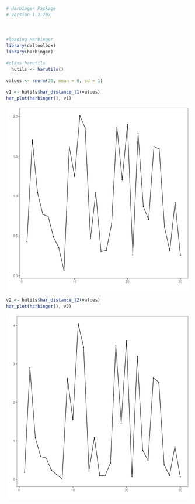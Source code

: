 
``` r
# Harbinger Package
# version 1.1.707



#loading Harbinger
library(daltoolbox)
library(harbinger) 
```


``` r
#class harutils
  hutils <- harutils()
```


``` r
values <- rnorm(30, mean = 0, sd = 1)
```


``` r
v1 <- hutils$har_distance_l1(values)
har_plot(harbinger(), v1)
```

![plot of chunk unnamed-chunk-4](fig/examples_harutils_distance/unnamed-chunk-4-1.png)

``` r
v2 <- hutils$har_distance_l2(values)
har_plot(harbinger(), v2)
```

![plot of chunk unnamed-chunk-5](fig/examples_harutils_distance/unnamed-chunk-5-1.png)

